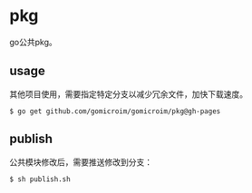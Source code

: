# pkg

go公共pkg。

## usage

其他项目使用，需要指定特定分支以减少冗余文件，加快下载速度。
```shell
$ go get github.com/gomicroim/gomicroim/pkg@gh-pages
```

## publish

公共模块修改后，需要推送修改到分支：
```shell
$ sh publish.sh
```